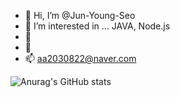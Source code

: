 - 👋 Hi, I’m @Jun-Young-Seo
- 👀 I’m interested in ... JAVA, Node.js
- 🌱 
- 💞️ 
- 📫 aa2030822@naver.com


![Anurag's GitHub stats](https://github-readme-stats.vercel.app/api?username=Jun-Young-Seo&show_icons=true&theme=radical)
